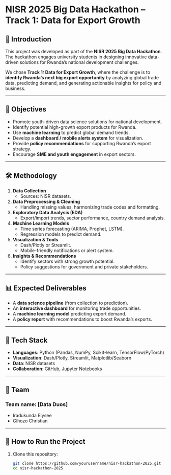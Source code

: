 # NISR 2025 Big Data Hackathon – Track 1: Data for Export Growth  

## 📌 Introduction  
This project was developed as part of the **NISR 2025 Big Data Hackathon**. The hackathon engages university students in designing innovative data-driven solutions for Rwanda’s national development challenges.  

We chose **Track 1: Data for Export Growth**, where the challenge is to **identify Rwanda’s next big export opportunity** by analyzing global trade data, predicting demand, and generating actionable insights for policy and business.  

---

## 🎯 Objectives  
- Promote youth-driven data science solutions for national development.  
- Identify potential high-growth export products for Rwanda.  
- Use **machine learning** to predict global demand trends.  
- Develop a **dashboard / mobile alerts system** for visualization.  
- Provide **policy recommendations** for supporting Rwanda’s export strategy.  
- Encourage **SME and youth engagement** in export sectors.  

---

## 🛠️ Methodology  
1. **Data Collection**  
   - Sources:  NISR datasets.  
2. **Data Preprocessing & Cleaning**  
   - Handling missing values, harmonizing trade codes and formatting.  
3. **Exploratory Data Analysis (EDA)**  
   - Export/import trends, sector performance, country demand analysis.  
4. **Machine Learning Models**  
   - Time series forecasting (ARIMA, Prophet, LSTM).  
   - Regression models to predict demand.  
5. **Visualization & Tools**  
   - Dash/Plotly or Streamlit.  
   - Mobile-friendly notifications or alert system.  
6. **Insights & Recommendations**  
   - Identify sectors with strong growth potential.  
   - Policy suggestions for government and private stakeholders.  

---

## 📊 Expected Deliverables  
- A **data science pipeline** (from collection to prediction).  
- An **interactive dashboard** for monitoring trade opportunities.  
- A **machine learning model** predicting export demand.  
- A **policy report** with recommendations to boost Rwanda’s exports.  

---

## 🚀 Tech Stack  
- **Languages**: Python (Pandas, NumPy, Scikit-learn, TensorFlow/PyTorch)  
- **Visualization**: Dash/Plotly, Streamlit, Matplotlib/Seaborn  
- **Data**:  NISR datasets  
- **Collaboration**: GitHub, Jupyter Notebooks  

---

## 👥 Team  
### Team name: [Data Duos]  
- Iradukunda Elysee
- Gihozo Christian 

---

## 📌 How to Run the Project  
1. Clone this repository:  
   ```bash
   git clone https://github.com/yourusername/nisr-hackathon-2025.git
   cd nisr-hackathon-2025
